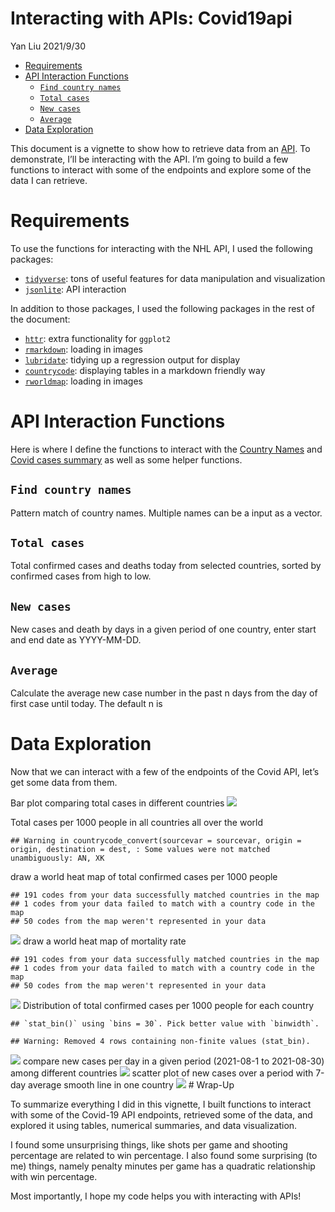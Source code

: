 Interacting with APIs: Covid19api
================
Yan Liu
2021/9/30

-   [Requirements](#requirements)
-   [API Interaction Functions](#api-interaction-functions)
    -   [`Find country names`](#find-country-names)
    -   [`Total cases`](#total-cases)
    -   [`New cases`](#new-cases)
    -   [`Average`](#average)
-   [Data Exploration](#data-exploration)

This document is a vignette to show how to retrieve data from an
[API](https://covid19api.com/). To demonstrate, I’ll be interacting with
the API. I’m going to build a few functions to interact with some of the
endpoints and explore some of the data I can retrieve.

# Requirements

To use the functions for interacting with the NHL API, I used the
following packages:

-   [`tidyverse`](https://www.tidyverse.org/): tons of useful features
    for data manipulation and visualization
-   [`jsonlite`](https://cran.r-project.org/web/packages/jsonlite/): API
    interaction

In addition to those packages, I used the following packages in the rest
of the document:

-   [`httr`](https://cran.r-project.org/web/packages/cowplot/index.html):
    extra functionality for `ggplot2`
-   [`rmarkdown`](https://cran.r-project.org/web/packages/imager/):
    loading in images
-   [`lubridate`](https://cran.r-project.org/web/packages/broom/vignettes/broom.html):
    tidying up a regression output for display
-   [`countrycode`](https://cran.r-project.org/web/packages/knitr/index.html):
    displaying tables in a markdown friendly way
-   [`rworldmap`](https://cran.r-project.org/web/packages/imager/):
    loading in images

# API Interaction Functions

Here is where I define the functions to interact with the [Country
Names](https://api.covid19api.com/countries) and [Covid cases
summary](https://api.covid19api.com/summary) as well as some helper
functions.

## `Find country names`

Pattern match of country names. Multiple names can be a input as a
vector.

## `Total cases`

Total confirmed cases and deaths today from selected countries, sorted
by confirmed cases from high to low.

## `New cases`

New cases and death by days in a given period of one country, enter
start and end date as YYYY-MM-DD.

## `Average`

Calculate the average new case number in the past n days from the day of
first case until today. The default n is

# Data Exploration

Now that we can interact with a few of the endpoints of the Covid API,
let’s get some data from them.

Bar plot comparing total cases in different countries
![](README_files/figure-gfm/unnamed-chunk-2-1.png)<!-- -->

Total cases per 1000 people in all countries all over the world

    ## Warning in countrycode_convert(sourcevar = sourcevar, origin = origin, destination = dest, : Some values were not matched unambiguously: AN, XK

draw a world heat map of total confirmed cases per 1000 people

    ## 191 codes from your data successfully matched countries in the map
    ## 1 codes from your data failed to match with a country code in the map
    ## 50 codes from the map weren't represented in your data

![](README_files/figure-gfm/unnamed-chunk-4-1.png)<!-- --> draw a world
heat map of mortality rate

    ## 191 codes from your data successfully matched countries in the map
    ## 1 codes from your data failed to match with a country code in the map
    ## 50 codes from the map weren't represented in your data

![](README_files/figure-gfm/unnamed-chunk-5-1.png)<!-- --> Distribution
of total confirmed cases per 1000 people for each country

    ## `stat_bin()` using `bins = 30`. Pick better value with `binwidth`.

    ## Warning: Removed 4 rows containing non-finite values (stat_bin).

![](README_files/figure-gfm/unnamed-chunk-6-1.png)<!-- --> compare new
cases per day in a given period (2021-08-1 to 2021-08-30) among
different countries
![](README_files/figure-gfm/unnamed-chunk-7-1.png)<!-- --> scatter plot
of new cases over a period with 7-day average smooth line in one country
![](README_files/figure-gfm/unnamed-chunk-8-1.png)<!-- --> \# Wrap-Up

To summarize everything I did in this vignette, I built functions to
interact with some of the Covid-19 API endpoints, retrieved some of the
data, and explored it using tables, numerical summaries, and data
visualization.

I found some unsurprising things, like shots per game and shooting
percentage are related to win percentage. I also found some surprising
(to me) things, namely penalty minutes per game has a quadratic
relationship with win percentage.

Most importantly, I hope my code helps you with interacting with APIs!
